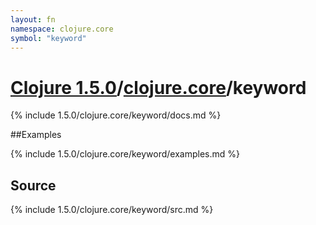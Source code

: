 ```yaml
---
layout: fn
namespace: clojure.core
symbol: "keyword"
---
```


# [Clojure 1.5.0](../../)/[clojure.core](../)/keyword

{% include 1.5.0/clojure.core/keyword/docs.md %}

##Examples

{% include 1.5.0/clojure.core/keyword/examples.md %}
## Source
{% include 1.5.0/clojure.core/keyword/src.md %}

